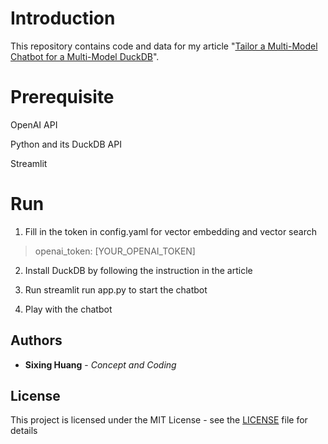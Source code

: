 
  
  

# Introduction

  

This repository contains code and data for my article "[Tailor a Multi-Model Chatbot for a Multi-Model DuckDB](https://dgg32.medium.com/tailor-a-multi-model-chatbot-for-a-multi-model-duckdb-8afb7ac4c1fa)".



# Prerequisite

OpenAI API 

Python and its DuckDB API

Streamlit


# Run

1. Fill in the token in config.yaml for vector embedding and vector search

>  openai_token: [YOUR_OPENAI_TOKEN]


2. Install DuckDB by following the instruction in the article  

3. Run streamlit run app.py to start the chatbot

4. Play with the chatbot

## Authors



*  **Sixing Huang** - *Concept and Coding*

  

  

## License

  

  

This project is licensed under the MIT License - see the [LICENSE](LICENSE) file for details
